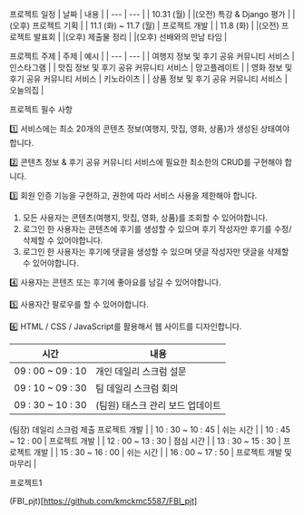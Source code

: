 프로젝트 일정
| 날짜 | 내용 |
| --- | --- |
| 10.31 (월)  | 
|(오전) 특강 & Django 평가 |
|(오후) 프로젝트 기획 |
| 11.1 (화) ~ 11.7 (월) | 프로젝트 개발 |
| 11.8 (화) | 
|(오전) 프로젝트 발표회 |
|(오후) 제출물 정리 |
|(오후) 선배와의 만남 타임 |

프로젝트 주제
| 주제 | 예시 |
| --- | --- |
| 여행지 정보 및 후기 공유 커뮤니티 서비스  | 인스타그램 |
| 맛집 정보 및 후기 공유 커뮤니티 서비스 | 망고플레이트 |
| 영화 정보 및 후기 공유 커뮤니티 서비스 | 키노라이츠 |
| 상품 정보 및 후기 공유 커뮤니티 서비스 | 오늘의집 |

프로젝트 필수 사항

1️⃣ 서비스에는 최소 20개의 콘텐츠 정보(여행지, 맛집, 영화, 상품)가 생성된 상태여야 합니다.

2️⃣ 콘텐츠 정보 & 후기 공유 커뮤니티 서비스에 필요한 최소한의 CRUD를 구현해야 합니다.

3️⃣ 회원 인증 기능을 구현하고, 권한에 따라 서비스 사용을 제한해야 합니다.

1. 모든 사용자는 콘텐츠(여행지, 맛집, 영화, 상품)를 조회할 수 있어야합니다.
2. 로그인 한 사용자는 콘텐츠에 후기를 생성할 수 있으며 후기 작성자만 후기를 수정/삭제할 수 있어야합니다.
3. 로그인 한 사용자는 후기에 댓글을 생성할 수 있으며 댓글 작성자만 댓글을 삭제할 수 있어야합니다.

4️⃣ 사용자는 콘텐츠 또는 후기에 좋아요를 남길 수 있어야합니다.

5️⃣ 사용자간 팔로우를 할 수 있어야합니다.

6️⃣ HTML / CSS / JavaScript를 활용해서 웹 사이트를 디자인합니다.

| 시간 | 내용 |
| --- | --- |
| 09 : 00 ~ 09 : 10 | 개인 데일리 스크럼 설문 |
| 09 : 10 ~ 09 : 30 | 팀 데일리 스크럼 회의 |
| 09 : 30 ~ 10 : 30 | (팀원) 태스크 관리 보드 업데이트
(팀장) 데일리 스크럼  제출
프로젝트 개발 |
| 10 : 30 ~ 10 : 45 | 쉬는 시간 |
| 10 : 45 ~ 12 : 00 | 프로젝트 개발 |
| 12 : 00 ~ 13 : 30 | 점심 시간 |
| 13 : 30 ~ 15 : 30 | 프로젝트 개발 |
| 15 : 30 ~ 16 : 00 | 쉬는 시간 |
| 16 : 00 ~ 17 : 50 | 프로젝트 개발 및 마무리 |

프로젝트1

(FBI_pjt)[https://github.com/kmckmc5587/FBI_pjt]